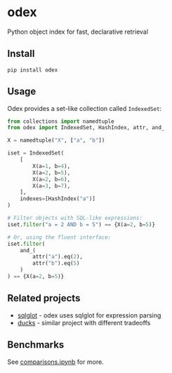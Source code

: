 # odex

Python object index for fast, declarative retrieval

## Install

```
pip install odex
```

## Usage

Odex provides a set-like collection called `IndexedSet`:

```python
from collections import namedtuple
from odex import IndexedSet, HashIndex, attr, and_

X = namedtuple("X", ["a", "b"])

iset = IndexedSet(
    [
        X(a=1, b=4),
        X(a=2, b=5),
        X(a=2, b=6),
        X(a=3, b=7),
    ], 
    indexes=[HashIndex("a")]
)

# Filter objects with SQL-like expressions:
iset.filter("a = 2 AND b = 5") == {X(a=2, b=5)}

# Or, using the fluent interface:
iset.filter(
    and_(
        attr("a").eq(2),
        attr("b").eq(5)
    )
) == {X(a=2, b=5)}
```

## Related projects

- [sqlglot](https://github.com/tobymao/sqlglot) - odex uses sqlglot for expression parsing
- [ducks](https://github.com/manimino/ducks) - similar project with different tradeoffs

## Benchmarks

See [comparisons.ipynb](benchmarks/comparisons.ipynb) for more.

